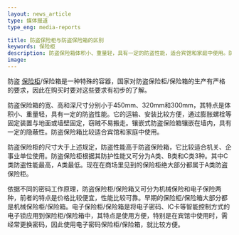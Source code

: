 ```yaml
---
layout: news_article
type: 媒体报道
type_eng: media-reports

title: 防盗保险柜与防盗保险箱的区别
keywords: 保险柜
description: 防盗保险箱体积小、重量轻，具有一定的防盗性能，适合宾馆和家庭中使用。防盗保险柜防盗性能高于防盗保险箱，它比较适合机关、企事业单位使用。
image: 
---
```

防盗 [保险柜](http://www.qnn.com.cn/)/保险箱是一种特殊的容器，国家对防盗保险柜/保险箱的生产有严格的要求，因此在购买时要对这些要求有初步的了解。

防盗保险箱的宽、高和深尺寸分别小于450mm、320mm和300mm，其特点是体积小、重量轻，具有一定的防盗性能。它的运输、安装比较方便，通过膨胀螺栓等固定装置与地面或墙壁固定，窃贼不易搬走。镶嵌式防盗保险箱镶嵌在墙内，具有一定的隐蔽性。防盗保险箱比较适合宾馆和家庭中使用。

防盗保险柜的尺寸大于上述规定，防盗性能高于防盗保险箱，它比较适合机关、企事业单位使用。防盗保险柜根据其防护性能又可分为A类、B类和C类3种。其中C类防盗性能最高，A类最低。现在在商场里见到的保险柜绝大部分都属于A类防盗保险柜。

依据不同的密码工作原理，防盗保险柜/保险箱又可分为机械保险和电子保险两种，前者的特点是价格比较便宜，性能比较可靠。早期的保险柜/保险箱大部分都是机械保险柜/保险箱。电子保险柜/保险箱是将电子密码、IC卡等智能控制方式的电子锁应用到保险柜/保险箱中，其特点是使用方便，特别是在宾馆中使用时，需经常更换密码，因此使用电子密码保险柜/保险箱，就比较方便。
